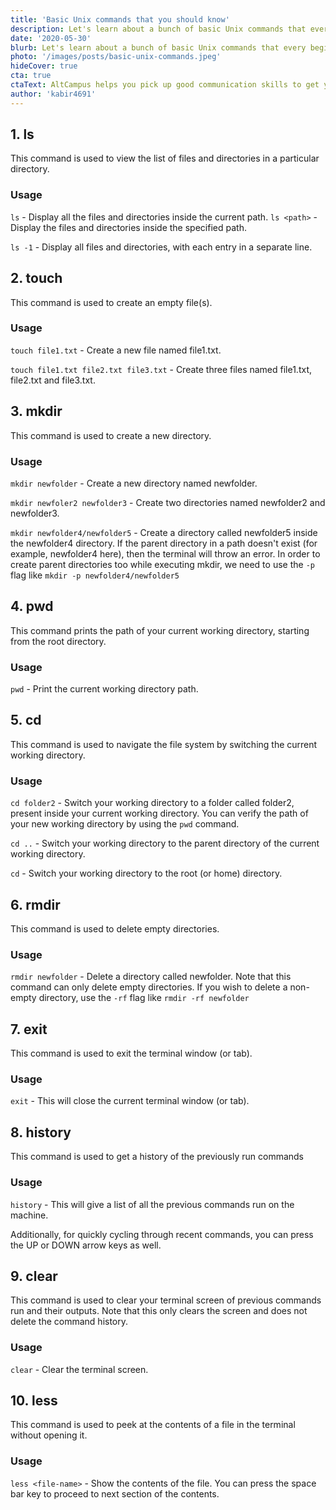 ```yaml
---
title: 'Basic Unix commands that you should know'
description: Let's learn about a bunch of basic Unix commands that every beginner should know.
date: '2020-05-30'
blurb: Let's learn about a bunch of basic Unix commands that every beginner should know.
photo: '/images/posts/basic-unix-commands.jpeg'
hideCover: true
cta: true
ctaText: AltCampus helps you pick up good communication skills to get you good, first job as a software developer. 🙌
author: 'kabir4691'
---
```


## 1. ls

This command is used to view the list of files and directories in a particular directory.

### Usage

`ls` - Display all the files and directories inside the current path.
`ls <path>` - Display the files and directories inside the specified path.

`ls -1` - Display all files and directories, with each entry in a separate line.

## 2. touch

This command is used to create an empty file(s).

### Usage

`touch file1.txt` - Create a new file named file1.txt.

`touch file1.txt file2.txt file3.txt` - Create three files named file1.txt, file2.txt and file3.txt.

## 3. mkdir

This command is used to create a new directory.

### Usage

`mkdir newfolder` - Create a new directory named newfolder.

`mkdir newfoler2 newfolder3` - Create two directories named newfolder2 and newfolder3.

`mkdir newfolder4/newfolder5` - Create a directory called newfolder5 inside the newfolder4 directory. If the parent directory in a path doesn't exist (for example, newfolder4 here), then the terminal will throw an error. In order to create parent directories too while executing mkdir, we need to use the `-p` flag like `mkdir -p newfolder4/newfolder5`

## 4. pwd

This command prints the path of your current working directory, starting from the root directory.

### Usage

`pwd` - Print the current working directory path.

## 5. cd

This command is used to navigate the file system by switching the current working directory.

### Usage

`cd folder2` - Switch your working directory to a folder called folder2, present inside your current working directory. You can verify the path of your new working directory by using the `pwd` command.

`cd ..` - Switch your working directory to the parent directory of the current working directory.

`cd` - Switch your working directory to the root (or home) directory.

## 6. rmdir

This command is used to delete empty directories.

### Usage

`rmdir newfolder` - Delete a directory called newfolder. Note that this command can only delete empty directories. If you wish to delete a non-empty directory, use the `-rf` flag like `rmdir -rf newfolder`

## 7. exit

This command is used to exit the terminal window (or tab).

### Usage

`exit` - This will close the current terminal window (or tab).

## 8. history

This command is used to get a history of the previously run commands

### Usage

`history` - This will give a list of all the previous commands run on the machine.

Additionally, for quickly cycling through recent commands, you can press the UP or DOWN arrow keys as well.

## 9. clear

This command is used to clear your terminal screen of previous commands run and their outputs. Note that this only clears the screen and does not delete the command history.

### Usage

`clear` - Clear the terminal screen.

## 10. less

This command is used to peek at the contents of a file in the terminal without opening it.

### Usage

`less <file-name>` - Show the contents of the file. You can press the space bar key to proceed to next section of the contents.
